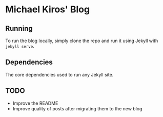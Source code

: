 # Michael Kiros' Blog

## Running
To run the blog locally, simply clone the repo and run it using Jekyll with `jekyll serve`.

## Dependencies
The core dependencies used to run any Jekyll site.

## TODO
* Improve the README
* Improve quality of posts after migrating them to the new blog